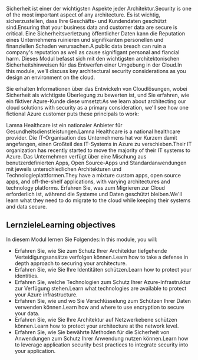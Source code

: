 <span data-ttu-id="65de5-101">Sicherheit ist einer der wichtigsten Aspekte jeder Architektur.</span><span class="sxs-lookup"><span data-stu-id="65de5-101">Security is one of the most important aspect of any architecture.</span></span> <span data-ttu-id="65de5-102">Es ist wichtig, sicherzustellen, dass Ihre Geschäfts- und Kundendaten geschützt sind.</span><span class="sxs-lookup"><span data-stu-id="65de5-102">Ensuring that your business data and customer data are secure is critical.</span></span> <span data-ttu-id="65de5-103">Eine Sicherheitsverletzung öffentlicher Daten kann die Reputation eines Unternehmens ruinieren und signifikanten personellen und finanziellen Schaden verursachen.</span><span class="sxs-lookup"><span data-stu-id="65de5-103">A public data breach can ruin a company's reputation as well as cause signifigant personal and fiancial harm.</span></span> <span data-ttu-id="65de5-104">Dieses Modul befasst sich mit den wichtigsten architektonischen Sicherheitshinweisen für das Entwerfen einer Umgebung in der Cloud.</span><span class="sxs-lookup"><span data-stu-id="65de5-104">In this module, we’ll discuss key architectural security considerations as you design an environment on the cloud.</span></span> 

<span data-ttu-id="65de5-105">Sie erhalten Informationen über das Entwickeln von Cloudlösungen, wobei Sicherheit als wichtigste Überlegung zu bewerten ist, und Sie erfahren, wie ein fiktiver Azure-Kunde diese umsetzt:</span><span class="sxs-lookup"><span data-stu-id="65de5-105">As we learn about architecting our cloud solutions with security as a primary consideration, we'll see how one fictional Azure customer puts these principals to work:</span></span>

<span data-ttu-id="65de5-106">Lamna Healthcare ist ein nationaler Anbieter für Gesundheitsdienstleistungen.</span><span class="sxs-lookup"><span data-stu-id="65de5-106">Lamna Healthcare is a national healthcare provider.</span></span> <span data-ttu-id="65de5-107">Die IT-Organisation des Unternehmens hat vor Kurzem damit angefangen, einen Großteil des IT-Systems in Azure zu verschieben.</span><span class="sxs-lookup"><span data-stu-id="65de5-107">Their IT organization has recently started to move the majority of their IT systems to Azure.</span></span> <span data-ttu-id="65de5-108">Das Unternehmen verfügt über eine Mischung aus benutzerdefinierten Apps, Open Source-Apps und Standardanwendungen mit jeweils unterschiedlichen Architekturen und Technologieplattformen.</span><span class="sxs-lookup"><span data-stu-id="65de5-108">They have a mixture custom apps, open source apps, and off-the-shelf applications, with varying architectures and technology platforms.</span></span> <span data-ttu-id="65de5-109">Erfahren Sie, was zum Migrieren zur Cloud erforderlich ist, während die Systeme und Daten geschützt bleiben.</span><span class="sxs-lookup"><span data-stu-id="65de5-109">We'll learn what they need to do migrate to the cloud while keeping their systems and data secure.</span></span>

## <a name="learning-objectives"></a><span data-ttu-id="65de5-110">Lernziele</span><span class="sxs-lookup"><span data-stu-id="65de5-110">Learning objectives</span></span>

<span data-ttu-id="65de5-111">In diesem Modul lernen Sie Folgendes:</span><span class="sxs-lookup"><span data-stu-id="65de5-111">In this module, you will:</span></span>

- <span data-ttu-id="65de5-112">Erfahren Sie, wie Sie zum Schutz Ihrer Architektur tiefgehende Verteidigungsansätze verfolgen können.</span><span class="sxs-lookup"><span data-stu-id="65de5-112">Learn how to take a defense in depth approach to securing your architecture.</span></span>
- <span data-ttu-id="65de5-113">Erfahren Sie, wie Sie Ihre Identitäten schützen.</span><span class="sxs-lookup"><span data-stu-id="65de5-113">Learn how to protect your identities.</span></span>
- <span data-ttu-id="65de5-114">Erfahren Sie, welche Technologien zum Schutz Ihrer Azure-Infrastruktur zur Verfügung stehen.</span><span class="sxs-lookup"><span data-stu-id="65de5-114">Learn what technologies are available to protect your Azure infrastructure.</span></span>
- <span data-ttu-id="65de5-115">Erfahren Sie, wie und wo Sie Verschlüsselung zum Schützen Ihrer Daten verwenden können.</span><span class="sxs-lookup"><span data-stu-id="65de5-115">Learn how and where to use encryption to secure your data.</span></span>
- <span data-ttu-id="65de5-116">Erfahren Sie, wie Sie Ihre Architektur auf Netzwerkebene schützen können.</span><span class="sxs-lookup"><span data-stu-id="65de5-116">Learn how to protect your architecture at the network level.</span></span>
- <span data-ttu-id="65de5-117">Erfahren Sie, wie Sie bewährte Methoden für die Sicherheit von Anwendungen zum Schutz Ihrer Anwendung nutzen können.</span><span class="sxs-lookup"><span data-stu-id="65de5-117">Learn how to leverage application security best practices to integrate security into your application.</span></span>
